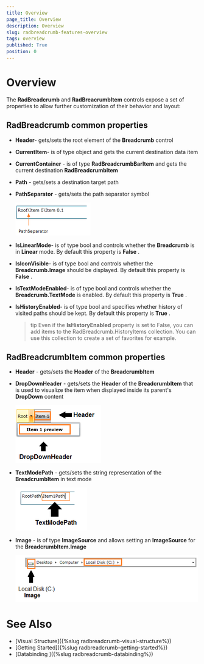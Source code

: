 ```yaml
---
title: Overview
page_title: Overview
description: Overview
slug: radbreadcrumb-features-overview
tags: overview
published: True
position: 0
---
```


# Overview

The __RadBreadcrumb__ and __RadBreacrumbItem__ controls expose a set of properties to allow further customization of their behavior and layout:

## RadBreadcrumb common properties

* __Header__- gets/sets the root element of the __Breadcrumb__ control

* __CurrentItem__- is of type object and gets the current destination data item

* __CurrentContainer__ - is of type __RadBreadcrumbBarItem__ and gets the current destination __RadBreadcrumbItem__

* __Path__ - gets/sets a destination target path

* __PathSeparator__ - gets/sets the path separator symbol

	![](images/breadcrumb_features_overview_path_separator.png)

* __IsLinearMode__- is of type bool and controls whether the __Breadcrumb__ is in __Linear__ mode. By default this property is __False__ .

* __IsIconVisible__- is of type bool and controls whether the __Breadcrumb.Image__ should be displayed. By default this property is __False__ .

* __IsTextModeEnabled__- is of type bool and controls whether the __Breadcrumb.TextMode__ is enabled. By default this property is __True__ .

* __IsHistoryEnabled__- is of type bool and specifies whether history of visited paths should be kept. By default this property is __True__ .

	>tip Even if the __IsHistoryEnabled__ property is set to False, you can add items to the RadBreadcrumb.HistoryItems collection. You can use this collection to create a set of favorites for example.

## RadBreadcrumbItem common properties

* __Header__ - gets/sets the __Header__ of the __BreadcrumbItem__

* __DropDownHeader__ - gets/sets the __Header__ of the __BreadcrumbItem__ that is used to visualize the item when displayed inside its parent's __DropDown__ content

	![](images/breadcrumb_features_overview_dropdown_header.png)

* __TextModePath__ - gets/sets the string representation of the __BreadcrumbItem__ in text mode

	![](images/breadcrumb_features_overview_textmodepath.png)

* __Image__ - is of type __ImageSource__ and allows setting an __ImageSource__ for the __BreadcrumbItem.Image__

	![](images/breadcrumb_features_overview_itemimage.png)

# See Also
 * [Visual Structure]({%slug radbreadcrumb-visual-structure%})
 * [Getting Started]({%slug radbreadcrumb-getting-started%})
 * [Databinding ]({%slug radbreadcrumb-databinding%})